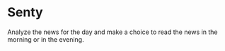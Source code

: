 # Senty

Analyze the news for the day and make a choice to read the news in the morning or in the evening.

